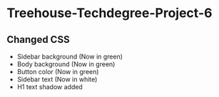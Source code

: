 # Treehouse-Techdegree-Project-6
 
## Changed CSS
- Sidebar background (Now in green)
- Body background (Now in green)
- Button color (Now in green)
- Sidebar text (Now in white)
- H1 text shadow added
